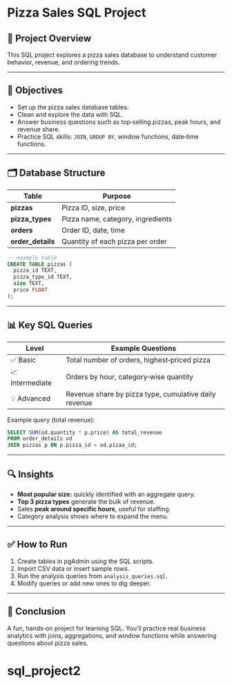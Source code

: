 # Pizza Sales SQL Project

## 📌 Project Overview
This SQL project explores a pizza sales database to understand customer behavior, revenue, and ordering trends.

---

## 🎯 Objectives
- Set up the pizza sales database tables.  
- Clean and explore the data with SQL.  
- Answer business questions such as top‑selling pizzas, peak hours, and revenue share.  
- Practice SQL skills: `JOIN`, `GROUP BY`, window functions, date‑time functions.

---

## 🗂️ Database Structure
| Table | Purpose |
|-------|---------|
| **pizzas** | Pizza ID, size, price |
| **pizza_types** | Pizza name, category, ingredients |
| **orders** | Order ID, date, time |
| **order_details** | Quantity of each pizza per order |

```sql
-- example table
CREATE TABLE pizzas (
  pizza_id TEXT,
  pizza_type_id TEXT,
  size TEXT,
  price FLOAT
);
```

---

## 📊 Key SQL Queries

| Level | Example Questions |
|-------|-------------------|
| ✅ Basic | Total number of orders, highest‑priced pizza |
| 📈 Intermediate | Orders by hour, category‑wise quantity |
| 💡 Advanced | Revenue share by pizza type, cumulative daily revenue |

Example query (total revenue):
```sql
SELECT SUM(od.quantity * p.price) AS total_revenue
FROM order_details od
JOIN pizzas p ON p.pizza_id = od.pizaa_id;
```

---

## 🔍 Insights
- **Most popular size:** quickly identified with an aggregate query.  
- **Top 3 pizza types** generate the bulk of revenue.  
- Sales **peak around specific hours**, useful for staffing.  
- Category analysis shows where to expand the menu.

---

## ✅ How to Run
1. Create tables in pgAdmin using the SQL scripts.  
2. Import CSV data or insert sample rows.  
3. Run the analysis queries from `analysis_queries.sql`.  
4. Modify queries or add new ones to dig deeper.

---

## 🏁 Conclusion
A fun, hands‑on project for learning SQL. You’ll practice real business analytics with joins, aggregations, and window functions while answering questions about pizza sales.
# sql_project2
